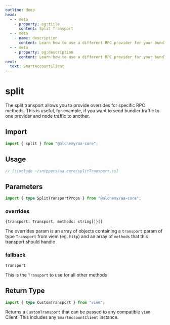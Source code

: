```yaml
---
outline: deep
head:
  - - meta
    - property: og:title
      content: Split Transport
  - - meta
    - name: description
      content: Learn how to use a different RPC provider for your bundler traffic and node traffic
  - - meta
    - property: og:description
      content: Learn how to use a different RPC provider for your bundler traffic and node traffic
next:
  text: SmartAccountClient
---
```


# split

The split transport allows you to provide overrides for specific RPC methods. This is useful, for example, if you want to send bundler traffic to one provider and node traffic to another.

## Import

```ts
import { split } from "@alchemy/aa-core";
```

## Usage

```ts [splitTransport.ts]
// [!include ~/snippets/aa-core/splitTransport.ts]
```

## Parameters

```ts
import { type SplitTransportProps } from "@alchemy/aa-core";
```

### overrides

`{transport: Transport, methods: string[]}[]`

The overrides param is an array of objects containing a `transport` param of type `Transport` from viem (eg. `http`) and an array of `methods` that this transport should handle

### fallback

`Transport`

This is the `Transport` to use for all other methods

## Return Type

```ts
import { type CustomTransport } from "viem";
```

Returns a `CustomTransport` that can be passed to any compatible `viem` Client. This includes any `SmartAccountClient` instance.

